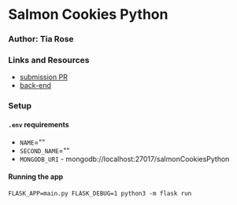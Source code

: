 # Salmon Cookies Python

### Author: Tia Rose

### Links and Resources
* [submission PR](https://github.com/tia-rose-401-advanced-javascript/salmonCookiesPython/pull/1)
* [back-end](https://salmoncookiespython.herokuapp.com/)


### Setup
#### `.env` requirements
* `NAME`=""
* `SECOND_NAME`=""
* `MONGODB_URI` - mongodb://localhost:27017/salmonCookiesPython

#### Running the app
`FLASK_APP=main.py FLASK_DEBUG=1 python3 -m flask run`
